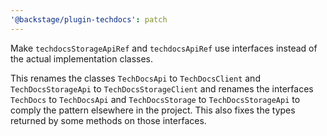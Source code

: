 ```yaml
---
'@backstage/plugin-techdocs': patch
---
```


Make `techdocsStorageApiRef` and `techdocsApiRef` use interfaces instead of the
actual implementation classes.

This renames the classes `TechDocsApi` to `TechDocsClient` and `TechDocsStorageApi`
to `TechDocsStorageClient` and renames the interfaces `TechDocs` to `TechDocsApi`
and `TechDocsStorage` to `TechDocsStorageApi` to comply the pattern elsewhere in
the project. This also fixes the types returned by some methods on those
interfaces.
